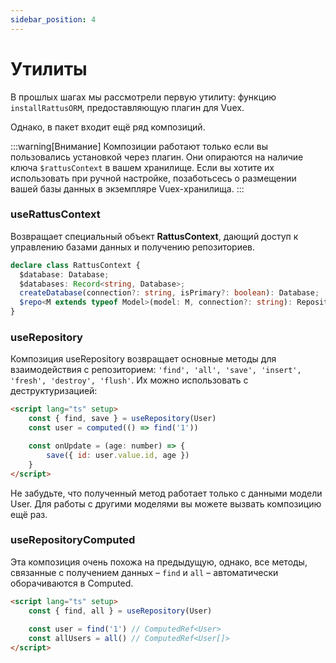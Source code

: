 ```yaml
---
sidebar_position: 4
---
```


# Утилиты

В прошлых шагах мы рассмотрели первую утилиту: функцию `installRattusORM`, 
предоставляющую плагин для Vuex. 

Однако, в пакет входит ещё ряд композиций. 

:::warning[Внимание]
Композиции работают только если вы пользовались установкой через плагин. 
Они опираются на наличие ключа `$rattusContext` в вашем хранилище. Если вы хотите
их использовать при ручной настройке, позаботьсесь о размещении вашей базы 
данных в экземпляре Vuex-хранилища.
:::

### useRattusContext
Возвращает специальный объект **RattusContext**, дающий доступ
к управлению базами данных и получению репозиториев.
```typescript
declare class RattusContext {
  $database: Database;
  $databases: Record<string, Database>;
  createDatabase(connection?: string, isPrimary?: boolean): Database;
  $repo<M extends typeof Model>(model: M, connection?: string): Repository<InstanceType<M>>;
}
```

### useRepository

Композиция useRepository возвращает основные методы для взаимодействия с репозиторием:
`'find', 'all', 'save', 'insert', 'fresh', 'destroy', 'flush'`. Их можно использовать
с деструктуризацией:

```html
<script lang="ts" setup>
    const { find, save } = useRepository(User)
    const user = computed(() => find('1'))

    const onUpdate = (age: number) => {
        save({ id: user.value.id, age })
    }
</script>
```

Не забудьте, что полученный метод работает только с данными модели User.
Для работы с другими моделями вы можете вызвать композицию
ещё раз. 

### useRepositoryComputed
Эта композиция очень похожа на предыдущую, однако, 
все методы, связанные с получением данных – 
`find` и `all` – автоматически оборачиваются в 
Computed. 
```html
<script lang="ts" setup>
    const { find, all } = useRepository(User)
    
    const user = find('1') // ComputedRef<User>
    const allUsers = all() // ComputedRef<User[]>
</script>
```
